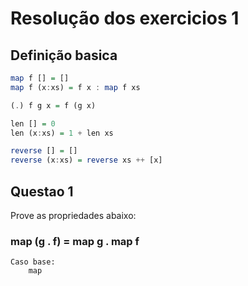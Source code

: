 # Resolução dos exercicios 1

## Definição basica

```haskell
map f [] = []
map f (x:xs) = f x : map f xs

(.) f g x = f (g x)

len [] = 0
len (x:xs) = 1 + len xs

reverse [] = []
reverse (x:xs) = reverse xs ++ [x] 
```

## Questao 1

Prove as propriedades abaixo:

### map (g . f) = map g . map f

```text
Caso base:
    map

```
